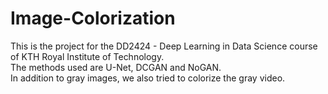# Image-Colorization
This is the project for the DD2424 - Deep Learning in Data Science course of KTH Royal Institute of Technology.  
The methods used are U-Net, DCGAN and NoGAN.  
In addition to gray images, we also tried to colorize the gray video. 

